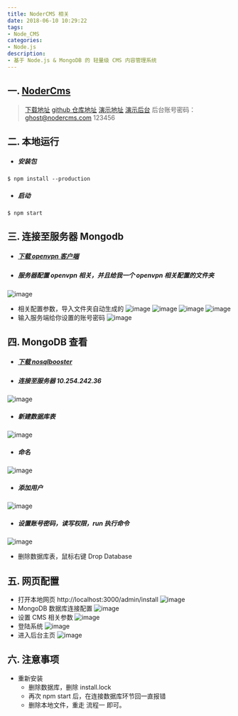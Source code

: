 ```yaml
---
title: NoderCMS 相关
date: 2018-06-10 10:29:22
tags: 
- Node_CMS
categories: 
- Node.js
description: 
- 基于 Node.js & MongoDB 的 轻量级 CMS 内容管理系统
---
```


## 一. [NoderCms](http://www.nodercms.com/)

> [下载地址](http://www.nodercms.com/download)
> [github 仓库地址](https://github.com/welkinwong/nodercms)
> [演示地址](http://demo.nodercms.com)
> [演示后台](http://demo.nodercms.com/admin)
> 后台账号密码：ghost@nodercms.com 123456

## 二. 本地运行
- ##### 安装包

```
$ npm install --production
```

- ##### 启动

``` 
$ npm start
```

## 三. 连接至服务器 Mongodb
- ##### [下载 openvpn 客户端](http://xclient.info/s/viscosity.html?t=033774a17acee6ea5c77b73f98f6d278de2bb635)
- ##### 服务器配置 openvpn 相关，并且给我一个 openvpn 相关配置的文件夹
![image](https://raw.githubusercontent.com/VonJie/images/master/blog/nodercms/WX20180608-110955.png)
- 相关配置参数，导入文件夹自动生成的
![image](https://raw.githubusercontent.com/VonJie/images/master/blog/nodercms/1528421985822.jpg)
![image](https://raw.githubusercontent.com/VonJie/images/master/blog/nodercms/WX20180608-094018.png)
![image](https://raw.githubusercontent.com/VonJie/images/master/blog/nodercms/WX20180608-094031.png)
![image](https://raw.githubusercontent.com/VonJie/images/master/blog/nodercms/WX20180608-094043.png)
- 输入服务端给你设置的账号密码
![image](https://raw.githubusercontent.com/VonJie/images/master/blog/nodercms/WX20180608-105256.png)


## 四. MongoDB 查看
- ##### [下载 nosqlbooster](https://nosqlbooster.com/downloads) 
- ##### 连接至服务器 10.254.242.36
![image](https://raw.githubusercontent.com/VonJie/images/master/blog/nodercms/WX20180608-105530.png)
- ##### 新建数据库表
![image](https://raw.githubusercontent.com/VonJie/images/master/blog/nodercms/WX20180608-105648.png)
- ##### 命名
![image](https://raw.githubusercontent.com/VonJie/images/master/blog/nodercms/WX20180608-105743.png)
- ##### 添加用户
![image](https://raw.githubusercontent.com/VonJie/images/master/blog/nodercms/WX20180608-105812.png)
- ##### 设置账号密码，读写权限，run 执行命令
![image](https://raw.githubusercontent.com/VonJie/images/master/blog/nodercms/WX20180608-110236.png)
- 删除数据库表，鼠标右键 Drop Database

## 五. 网页配置
- 打开本地网页 http://localhost:3000/admin/install
![image](https://raw.githubusercontent.com/VonJie/images/master/blog/nodercms/WX20180608-111348.png)
- MongoDB 数据库连接配置
![image](https://raw.githubusercontent.com/VonJie/images/master/blog/nodercms/WX20180608-111430.png)
- 设置 CMS 相关参数
![image](https://raw.githubusercontent.com/VonJie/images/master/blog/nodercms/WX20180608-111755.png)
- 登陆系统
![image](https://raw.githubusercontent.com/VonJie/images/master/blog/nodercms/WX20180608-111822.png)
- 进入后台主页
![image](https://raw.githubusercontent.com/VonJie/images/master/blog/nodercms/WX20180608-111837.png)

## 六. 注意事项
- 重新安装
  - 删除数据库，删除 install.lock
  - 再次 npm start 后，在连接数据库环节回一直报错
  - 删除本地文件，重走 流程一 即可。
